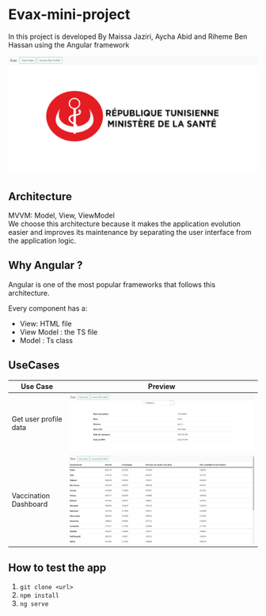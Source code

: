 # Evax-mini-project

In this project is developed By Maissa Jaziri, Aycha Abid and Riheme Ben Hassan using the Angular framework 

<img src="https://github.com/MayssaJaz/Evax-mini-project/blob/main/275450621_3074235576182556_5477662327525659011_n.png" />


## Architecture 
MVVM:  Model, View, ViewModel <br/>
We choose this architecture because it makes the application evolution easier and improves its maintenance by separating the user interface from the application logic. 


## Why Angular ? 

Angular is one of the most popular frameworks that follows this architecture.

Every component has a: 
- View: HTML file
- View Model : the TS file 
- Model : Ts class


## UseCases
|Use Case|Preview|
|---|---|
|Get user profile data|<img src="https://github.com/MayssaJaz/Evax-mini-project/blob/main/Profile.png" />|
|Vaccination Dashboard |<img src="https://github.com/MayssaJaz/Evax-mini-project/blob/main/data.png" /> |

## How to test the app 

 1. ``git clone <url>``
 2. ``npm install``
 3. ``ng serve``
  
